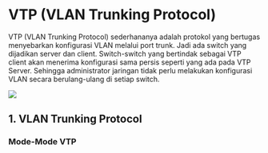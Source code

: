 # VTP (VLAN Trunking Protocol)
VTP (VLAN Trunking Protocol) sederhananya adalah protokol yang bertugas menyebarkan konfigurasi VLAN melalui port trunk. Jadi ada switch yang dijadikan server dan client. Switch-switch yang bertindak sebagai VTP client akan menerima konfigurasi sama persis seperti yang ada pada VTP Server. Sehingga administrator jaringan tidak perlu melakukan konfigurasi VLAN secara berulang-ulang di setiap switch.

<img src="https://drive.google.com/uc?export=view&id=19VFTbD60liaqwcGGhZFISaHIvdEByG5s">

## 1. VLAN Trunking Protocol

### Mode-Mode VTP

